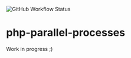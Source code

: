 ![GitHub Workflow Status](https://img.shields.io/github/workflow/status/steevanb/php-parallel-processes/CI)

# php-parallel-processes

Work in progress ;)
